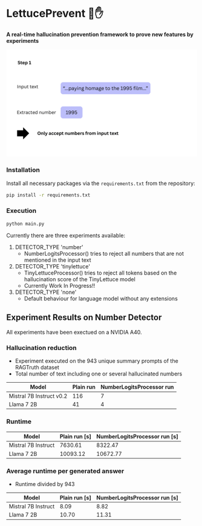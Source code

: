 # LettucePrevent 🥬✋
**A real-time hallucination prevention framework to prove new features by experiments**

![Alt Text](./visualizations/NumberLogitsProcessor.gif)


### Installation
Install all necessary packages via the `requirements.txt` from the repository:
```bash
pip install -r requirements.txt
```

### Execution

```bash
python main.py
```

Currently there are three experiments available:
1. DETECTOR_TYPE 'number'
   - NumberLogitsProcessor() tries to reject all numbers that are not mentioned in the input text
2. DETECTOR_TYPE 'tinylettuce' 
   -  TinyLettuceProcessor() tries to reject all tokens based on the hallucination score of the TinyLettuce model 
   -  Currently Work In Progress!!
3. DETECTOR_TYPE 'none'
   - Default behaviour for language model without any extensions

## Experiment Results on Number Detector

All experiments have been exectued on a NVIDIA A40.

### Hallucination reduction
- Experiment executed on the 943 unique summary prompts of the RAGTruth dataset 
- Total number of text including one or several hallucinated numbers

| Model                    | Plain run | NumberLogitsProcessor run |
| ------------------------ | --------- | ------------------------- |
| Mistral 7B Instruct v0.2 | 116       | 7                         |
| Llama 7 2B               | 41        | 4                         |

### Runtime

| Model               | Plain run [s] | NumberLogitsProcessor run [s] |
| ------------------- | ------------- | ----------------------------- |
| Mistral 7B Instruct | 7630.61       | 8322.47                       |
| Llama 7 2B          | 10093.12      | 10672.77                      |

### Average runtime per generated answer
- Runtime divided by 943 

| Model               | Plain run [s] | NumberLogitsProcessor run [s] |
| ------------------- | ------------- | ----------------------------- |
| Mistral 7B Instruct | 8.09          | 8.82                          |
| Llama 7 2B          | 10.70         | 11.31                         |


